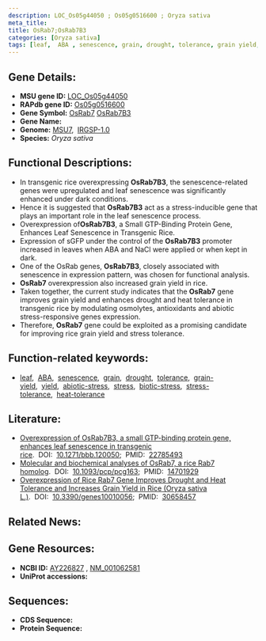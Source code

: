 ```yaml
---
description: LOC_Os05g44050 ; Os05g0516600 ; Oryza sativa
meta_title:
title: OsRab7;OsRab7B3
categories: [Oryza sativa]
tags: [leaf,  ABA , senescence, grain, drought, tolerance, grain yield, yield, abiotic stress, stress, biotic stress, stress tolerance, heat tolerance]
---
```


## Gene Details:
- **MSU gene ID:** [LOC_Os05g44050](http://rice.uga.edu/cgi-bin/ORF_infopage.cgi?orf=LOC_Os05g44050)  
- **RAPdb gene ID:** [Os05g0516600](https://rapdb.dna.affrc.go.jp/locus/?name=Os05g0516600)  
- **Gene Symbol:** <u>OsRab7</u>&nbsp;<u>OsRab7B3</u>
- **Gene Name:**
- **Genome:**  [MSU7](http://rice.uga.edu/),&nbsp;&nbsp;[IRGSP-1.0](https://rapdb.dna.affrc.go.jp/download/irgsp1.html)
- **Species:** *Oryza sativa*

## Functional Descriptions:
   - In transgenic rice overexpressing **OsRab7B3**, the senescence-related genes were upregulated and leaf senescence was significantly enhanced under dark conditions.
   - Hence it is suggested that **OsRab7B3** act as a stress-inducible gene that plays an important role in the leaf senescence process.
   - Overexpression of**OsRab7B3**, a Small GTP-Binding Protein Gene, Enhances Leaf Senescence in Transgenic Rice.
   - Expression of sGFP under the control of the **OsRab7B3** promoter increased in leaves when ABA and NaCl were applied or when kept in dark.
   - One of the OsRab genes, **OsRab7B3**, closely associated with senescence in expression pattern, was chosen for functional analysis.
   - **OsRab7** overexpression also increased grain yield in rice.
   - Taken together, the current study indicates that the **OsRab7** gene improves grain yield and enhances drought and heat tolerance in transgenic rice by modulating osmolytes, antioxidants and abiotic stress-responsive genes expression.
   - Therefore, **OsRab7** gene could be exploited as a promising candidate for improving rice grain yield and stress tolerance.

## Function-related keywords:
   - [leaf](/tags/leaf/),&nbsp;&nbsp;[ABA](/tags/ABA/),&nbsp;&nbsp;[senescence](/tags/senescence/),&nbsp;&nbsp;[grain](/tags/grain/),&nbsp;&nbsp;[drought](/tags/drought/),&nbsp;&nbsp;[tolerance](/tags/tolerance/),&nbsp;&nbsp;[grain-yield](/tags/grain-yield/),&nbsp;&nbsp;[yield](/tags/yield/),&nbsp;&nbsp;[abiotic-stress](/tags/abiotic-stress/),&nbsp;&nbsp;[stress](/tags/stress/),&nbsp;&nbsp;[biotic-stress](/tags/biotic-stress/),&nbsp;&nbsp;[stress-tolerance](/tags/stress-tolerance/),&nbsp;&nbsp;[heat-tolerance](/tags/heat-tolerance/)

## Literature:
   - [Overexpression of OsRab7B3, a small GTP-binding protein gene, enhances leaf senescence in transgenic rice](https://www.doi.org/10.1271/bbb.120050).&nbsp;&nbsp;DOI:&nbsp;&nbsp;[10.1271/bbb.120050](https://www.doi.org/10.1271/bbb.120050);&nbsp;&nbsp;PMID:&nbsp;&nbsp;[22785493](https://pubmed.ncbi.nlm.nih.gov/22785493/)
   - [Molecular and biochemical analyses of OsRab7, a rice Rab7 homolog](https://www.doi.org/10.1093/pcp/pcg163).&nbsp;&nbsp;DOI:&nbsp;&nbsp;[10.1093/pcp/pcg163](https://www.doi.org/10.1093/pcp/pcg163);&nbsp;&nbsp;PMID:&nbsp;&nbsp;[14701929](https://pubmed.ncbi.nlm.nih.gov/14701929/)
   - [Overexpression of Rice Rab7 Gene Improves Drought and Heat Tolerance and Increases Grain Yield in Rice (Oryza sativa L.)](https://www.doi.org/10.3390/genes10010056).&nbsp;&nbsp;DOI:&nbsp;&nbsp;[10.3390/genes10010056](https://www.doi.org/10.3390/genes10010056);&nbsp;&nbsp;PMID:&nbsp;&nbsp;[30658457](https://pubmed.ncbi.nlm.nih.gov/30658457/)

## Related News:

## Gene Resources:
- **NCBI ID:**  [AY226827](http://www.ncbi.nlm.nih.gov/nuccore/AY226827)&nbsp;,&nbsp;[NM_001062581](http://www.ncbi.nlm.nih.gov/nuccore/NM_001062581)
- **UniProt accessions:** [](https://www.uniprot.org/uniprotkb//entry)

## Sequences:
- **CDS Sequence:**
- **Protein Sequence:**
